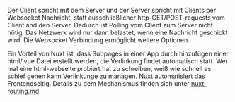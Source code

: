 Der Client spricht mit dem Server und der Server spricht mit Clients per Websocket Nachricht, statt ausschließlicher http-GET/POST-requests vom Client and den Server. Dadurch ist Polling vom Client zum Server nicht nötig. Das Netzwerk wird nur dann belastet, wenn eine Nachricht geschickt wird. Die Websocket Verbindung ermöglicht weitere Optionen. 

Ein Vorteil von Nuxt ist, dass Subpages in einer App durch hinzufügen einer html/.vue Datei erstellt werden, die Verlinkung findet automatisch statt. Wer mal eine html-webseite probiert hat zu schreiben, weiß wie schnell es schief gehen kann Verlinkunge zu managen. Nuxt automatisiert das Frontendseitig. Details zu dem Mechanismus finden sich unter [nuxt-routing.md](https://github.com/EricTarantino/nuxt-application/blob/socket.io/doc/nuxt-routing.md).